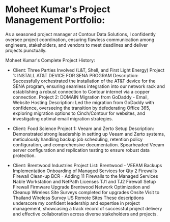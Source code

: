 # Moheet Kumar's Project Management Portfolio:
As a seasoned project manager at Contour Data Solutions, I confidently oversee project coordination, ensuring flawless communication among engineers, stakeholders, and vendors to meet deadlines and deliver projects punctually.

 Moheet Kumar's Complete Project History: 
- Client: Three Parties Involved (L&T, Shell, and First Light Energy)
Project 1: INSTALL AT&T DEVICE FOR SENA PROGRAM
Description: Successfully orchestrated the installation of the AT&T device for the SENA program, ensuring seamless integration into our network rack and establishing a robust connection to Contour internet via a copper connection.
Project 2: DOMAIN Migration from GoDaddy - Email, Website Hosting
Description: Led the migration from GoDaddy with confidence, overseeing the transition by defederating Office 365, exploring migration options to Cinch/Contour for websites, and investigating optimal email migration strategies.

- Client: Food Science
Project 1: Veeam and Zerto Setup
Description: Demonstrated strong leadership in setting up Veeam and Zerto systems, meticulously handling backup job scheduling, retention policy configuration, and comprehensive documentation. Spearheaded Veeam server configuration and replication testing to ensure robust data protection.

- Client: Brentwood Industries
Project List:
Brentwood - VEEAM Backups Implementation
Onboarding of Managed Services for Qty 2 Firewalls
Firewall Clean-up
BCR - Adding 11 Firewalls to the Managed Services
Nable Workstation and NetPath Licenses
TJ1 and TJ2 Firewall Setup
Firewall Firmware Upgrade
Brentwood Network Optimization and Cleanup
Wireless Site Surveys completed for upgrades Onsite Visit to Thailand
Wireless Survey US Remote Sites
These descriptions underscore my confident leadership and expertise in project management, showcasing a track record of successful project delivery and effective collaboration across diverse stakeholders and projects.
